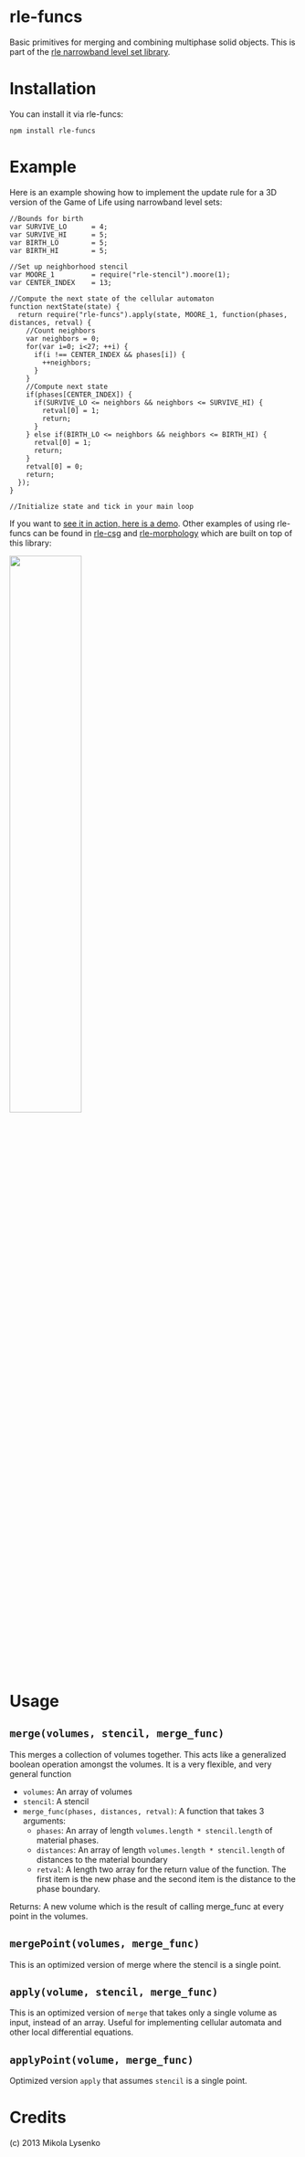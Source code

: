 rle-funcs
=========
Basic primitives for merging and combining multiphase solid objects.  This is part of the [rle narrowband level set library](https://github.com/mikolalysenko/rle-core).

Installation
============
You can install it via rle-funcs:

    npm install rle-funcs

Example
=======
Here is an example showing how to implement the update rule for a 3D version of the Game of Life using narrowband level sets:

    //Bounds for birth
    var SURVIVE_LO      = 4;
    var SURVIVE_HI      = 5;
    var BIRTH_LO        = 5;
    var BIRTH_HI        = 5;
    
    //Set up neighborhood stencil
    var MOORE_1         = require("rle-stencil").moore(1);
    var CENTER_INDEX    = 13;

    //Compute the next state of the cellular automaton
    function nextState(state) {
      return require("rle-funcs").apply(state, MOORE_1, function(phases, distances, retval) {
        //Count neighbors
        var neighbors = 0;
        for(var i=0; i<27; ++i) {
          if(i !== CENTER_INDEX && phases[i]) {
            ++neighbors;
          }
        }
        //Compute next state
        if(phases[CENTER_INDEX]) {
          if(SURVIVE_LO <= neighbors && neighbors <= SURVIVE_HI) {
            retval[0] = 1;
            return;
          }
        } else if(BIRTH_LO <= neighbors && neighbors <= BIRTH_HI) {
          retval[0] = 1;
          return;
        }
        retval[0] = 0;
        return;
      });
    }
    
    //Initialize state and tick in your main loop

If you want to [see it in action, here is a demo](http://mikolalysenko.github.com/rle-core/life3d/index.html).  Other examples of using rle-funcs can be found in [rle-csg](https://github.com/mikolalysenko/rle-csg) and [rle-morphology](https://github.com/mikolalysenko/rle-morphology) which are built on top of this library:

<img src="https://raw.github.com/mikolalysenko/rle-funcs/master/images/life3d.png" width=50%>


Usage
=====

`merge(volumes, stencil, merge_func)`
----------------------------
This merges a collection of volumes together.  This acts like a generalized boolean operation amongst the volumes.  It is a very flexible, and very general function

* `volumes`: An array of volumes
* `stencil`: A stencil
* `merge_func(phases, distances, retval)`: A function that takes 3 arguments:
  * `phases`: An array of length `volumes.length * stencil.length` of material phases.
  * `distances`: An array of length `volumes.length * stencil.length` of distances to the material boundary
  * `retval`: A length two array for the return value of the function.  The first item is the new phase and the second item is the distance to the phase boundary.

Returns:  A new volume which is the result of calling merge_func at every point in the volumes.

`mergePoint(volumes, merge_func)`
---------------------------------
This is an optimized version of merge where the stencil is a single point.

`apply(volume, stencil, merge_func)`
------------------------------
This is an optimized version of `merge` that takes only a single volume as input, instead of an array.  Useful for implementing cellular automata and other local differential equations.

`applyPoint(volume, merge_func)`
---------------------------------
Optimized version `apply` that assumes `stencil` is a single point.


Credits
=======
(c) 2013 Mikola Lysenko